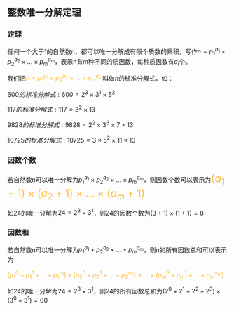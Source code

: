 ## 整数唯一分解定理

### 定理

任何一个大于1的自然数n，都可以唯一分解成有限个质数的乘积，写作$n=p_1^{a_1} \times p_2^{a_2} \times ... \times p_m^{a_m}$，表示n有m种不同的质因数，每种质因数有$a_i$个。

我们把<font color="#FDBC40">$n=p_1^{a_1} \times p_2^{a_2} \times ... \times p_m^{a_m}$</font>叫做$n$的标准分解式，如：

$600的标准分解式: 600=2^3\times 3^1 \times 5^2$​​

$117的标准分解式: 117=3^2 \times 13$

$9828的标准分解式: 9828=2^2\times 3^3 \times 7 \times 13$

$10725的标准分解式: 10725=3\times 5^2 \times 11 \times 13$



### 因数个数

若自然数n可以唯一分解为$p_1^{a_1} \times p_2^{a_2} \times ... \times p_m^{a_m}$，则因数个数可以表示为<font color="#FDBC40" size="5">$(a_1 +1)\times (a_2 +1) \times ...\times (a_m +1)$</font>

如24的唯一分解为$24=2^3\times 3^1$，则24的因数个数为$(3+1)\times (1+1)=8$



### 因数和

若自然数n可以唯一分解为$p_1^{a_1} \times p_2^{a_2} \times ... \times p_m^{a_m}$，则n的所有因数总和可以表示为

<font color="#FDBC40">$(p_1^0 + p_1 ^1 + ... + p_1^{a_1})\times (p_2^0 + p_2 ^1 + ... + p_2^{a_2})\times ... \times (p_m^0 + p_m ^1 + ... + p_m^{a_m})$</font>

如24的唯一分解为$24=2^3\times 3^1$，则24的所有因数总和为$(2^0 + 2^1 + 2^2 + 2^3)\times (3^0 + 3^1) = 60$







